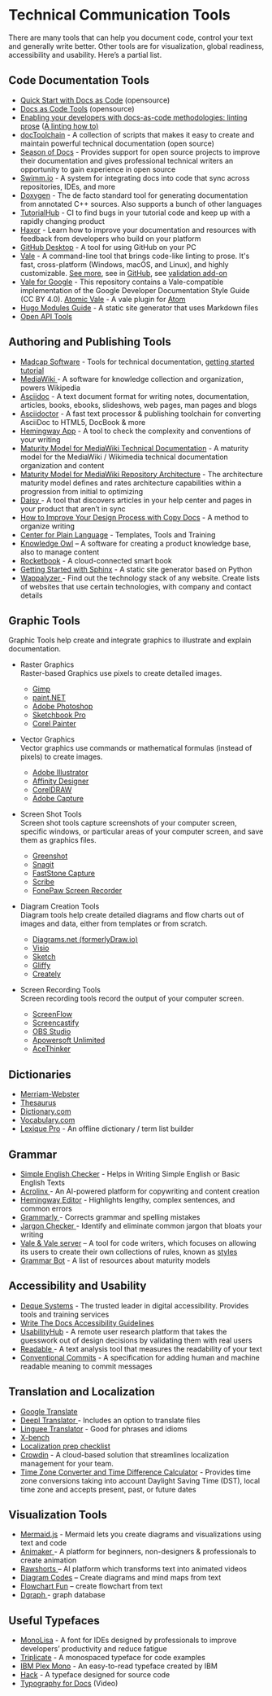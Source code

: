 # Technical Communication Tools

There are many tools that can help you document code, control your text and generally write better. Other tools are for visualization, global readiness, accessibility and usability. Here’s a partial list. 

## Code Documentation Tools
* [Quick Start with Docs as Code](https://www.docslikecode.com/) (opensource)
* [Docs as Code Tools](https://idratherbewriting.com/learnapidoc/pubapis_docs_as_code.html) (opensource)
* [Enabling your developers with docs-as-code methodologies: linting prose](https://www.tag1consulting.com/blog/enabling-your-developers-docs-code-methodologies-linting-prose) ([A linting how to) ](https://www.tag1consulting.com/blog/documentation-code-linting-part1)
* [docToolchain](http://doctoolchain.org/docToolchain/v2.0.x/) - A collection of scripts that makes it easy to create and maintain powerful technical documentation (open source)
* [Season of Docs](https://developers.google.com/season-of-docs) - Provides support for open source projects to improve their documentation and gives professional technical writers an opportunity to gain experience in open source
* [Swimm.io](https://swimm.io/) - A system for integrating docs into code that sync across repositories, IDEs, and more
* [Doxygen](https://www.doxygen.nl/index.html) - The de facto standard tool for generating documentation from annotated C++ sources. Also supports a bunch of other languages
* [TutorialHub](https://tutorialhub.globalunderdog.com/) - CI to find bugs in your tutorial code and keep up with a rapidly changing product
* [Haxor](https://haxor.sh/) - Learn how to improve your documentation and resources with feedback from developers who build on your platform
* [GitHub Desktop](https://desktop.github.com/) - A tool for using GitHub on your PC
* [Vale](https://github.com/errata-ai/vale) - A command-line tool that brings code-like linting to prose. It's fast, cross-platform (Windows, macOS, and Linux), and highly customizable. [See more](https://docs.errata.ai/vale/about), see in [GitHub](https://docs.errata.ai/vale/about), see [validation add-on](https://www.oxygenxml.com/doc/versions/23.1/ug-editor/topics/vale-linter-addon.html)
* [Vale for Google](https://github.com/errata-ai/Google) - This repository contains a Vale-compatible implementation of the Google Developer Documentation Style Guide (CC BY 4.0). [Atomic Vale](https://atom.io/packages/atomic-vale) - A vale plugin for [Atom](https://atom.io/)
* [Hugo Modules Guide](https://gohugo.io/hugo-modules/) - A static site generator that uses Markdown files
* [Open API Tools](https://openapi.tools/) 

## Authoring and Publishing Tools

* [Madcap Software](https://www.madcapsoftware.com/) - Tools for technical documentation, [getting started tutorial](https://help.madcapsoftware.com/flare2021/Content/Flare/Tutorials/Getting-Started-Tutorial/Getting-Started-Tutorial.htm)
* [MediaWiki ](https://www.mediawiki.org/wiki/MediaWiki)- A software for knowledge collection and organization, powers Wikipedia
* [Asciidoc](https://asciidoc.org/) - A text document format for writing notes, documentation, articles, books, ebooks, slideshows, web pages, man pages and blogs
* [Asciidoctor](https://asciidoctor.org/) - A fast text processor & publishing toolchain for converting AsciiDoc to HTML5, DocBook & more
* [Hemingway App](https://hemingwayapp.com/) - A tool to check the complexity and conventions of your writing
* [Maturity Model for MediaWiki Technical Documentation](https://www.mediawiki.org/wiki/Documentation/Maturity_model_for_MediaWiki_technical_documentation) - A maturity model for the MediaWiki / Wikimedia technical documentation organization and content
* [Maturity Model for MediaWiki Repository Architecture](https://www.mediawiki.org/wiki/Architecture_Repository/Architecture_practice/Maturity_model) - The architecture maturity model defines and rates architecture capabilities within a progression from initial to optimizing
* [Daisy ](https://alldaisy.com/)- A tool that discovers articles in your help center and pages in your product that aren’t in sync
* [How to Improve Your Design Process with Copy Docs](https://medium.com/dropbox-design/how-to-improve-your-design-process-with-copy-docs-767f2d02377a) - A method to organize writing
* [Center for Plain Language](https://d.docs.live.net/45291cd5027f5412/Desktop/OBW%20MC%20and%20TC/TC%20Advanced/%20https:/centerforplainlanguage.org/learning-training/templates-tools-training/%20https:/centerforplainlanguage.org/) - Templates, Tools and Training[ ](https://d.docs.live.net/45291cd5027f5412/Desktop/OBW%20MC%20and%20TC/TC%20Advanced/%20https:/centerforplainlanguage.org/learning-training/templates-tools-training/%20https:/centerforplainlanguage.org/)
* [Knowledge Owl](https://www.knowledgeowl.com/) – A software for creating a product knowledge base, also to manage content
* [Rocketbook](https://getrocketbook.co.il/) - A cloud-connected smart book
* [Getting Started with Sphinx](https://docs.readthedocs.io/en/stable/intro/getting-started-with-sphinx.html) - A static site generator based on Python
* [Wappalyzer ](https://www.wappalyzer.com/)-  Find out the technology stack of any website. Create lists of websites that use certain technologies, with company and contact details

## Graphic Tools

Graphic Tools help create and integrate graphics to illustrate and explain documentation.

* Raster Graphics  
  Raster-based Graphics use pixels to create detailed images.
  
  *  [Gimp](https://www.gimp.org/)
  *  [paint.NET](https://paint-net.en.softonic.com/download?utm_source=SEM&utm_medium=paid&utm_campaign=EN_UK_DSA&gclid=Cj0KCQjwlemWBhDUARIsAFp1rLVnA5lOjYUzSSaXnDQt_s_Rs-n5W_8Rpid9825-Z_RSYiGmpnYhkt0aAunmEALw_wcB)
   *  [Adobe Photoshop](https://www.adobe.com/il_en/products/photoshop/landpb.html?gclid=Cj0KCQjwlemWBhDUARIsAFp1rLXYZTR9h0qKmSIepE-u62-M-icVd2T02RKSN3j2Cdf136ofOhqI-yYaAsr5EALw_wcB&skwcid=AL!3085!3!442333149083!e!!g!!adobe%20photoshop&mv=search&sdid=LZ32SYVR&ef_id=Cj0KCQjwlemWBhDUARIsAFp1rLXYZTR9h0qKmSIepE-u62-M-icVd2T02RKSN3j2Cdf136ofOhqI-yYaAsr5EALw_wcB:G:s&s_kwcid=AL!3085!3!442333149083!e!!g!!adobe%20photoshop!1462902212!57541634380) 
  *  [Sketchbook Pro](https://www.sketchbook.com/)
  *  [Corel Painter](https://www.painterartist.com/en/) 
  
* Vector Graphics  
  Vector graphics use commands or mathematical formulas (instead of pixels) to create images.
  
  *  [Adobe Illustrator](https://www.adobe.com/il_en/products/illustrator.html) 
  *  [Affinity Designer](https://affinity.serif.com/en-gb/)
  *  [CorelDRAW](https://www.coreldraw.com/en/product/coreldraw/?x-vehicle=ppc_brkws&trial=false&gclid=Cj0KCQjw_viWBhD8ARIsAH1mCd4vaUV8rclGsDUyoXpe0Jj-peH5nlik_2u5tAzQToqYT_aqUVLwmG0aAsCYEALw_wcB&gclsrc=aw.ds)
  *  [Adobe Capture](https://www.adobe.com/il_en/products/capture.html) 
	
* Screen Shot Tools    
  Screen shot tools capture screenshots of your computer screen, specific windows, or particular areas of your computer screen, and save them as graphics files. 
  
   *  [Greenshot](https://getgreenshot.org/) 
   *  [Snagit](https://www.techsmith.com/screen-capture.html)
   *  [FastStone Capture](https://www.faststone.org/FSCaptureDownload.htm)	
   *  [Scribe](https://scribehow.com/)
   *  [FonePaw Screen Recorder](https://www.fonepaw.com/screen-recorder/)
  
* Diagram Creation Tools  
  Diagram tools help create detailed diagrams and flow charts out of images and data, either from templates or from scratch.  
  
  *  [Diagrams.net (formerlyDraw.io)](https://app.diagrams.net/) 
  *  [Visio](https://www.microsoft.com/en-us/microsoft-365/visio/flowchart-software)
  *  [Sketch](https://www.sketch.com/)
  *  [Gliffy](https://www.gliffy.com/)	
  *  [Creately](https://creately.com/tour/)

* Screen Recording Tools  
  Screen recording tools record the output of your computer screen.
 
  *  [ScreenFlow](https://www.telestream.net/screenflow/overview.htm)
  *  [Screencastify](https://www.screencastify.com/)
  *  [OBS Studio](https://obsproject.com/)
  *  [Apowersoft Unlimited](https://www.apowersoft.com/free-online-screen-recorder)
  *  [AceThinker](https://www.acethinker.com/free-screen-recorder)

## Dictionaries

* [Merriam-Webster ](https://d.docs.live.net/45291cd5027f5412/Desktop/OBW%20MC%20and%20TC/TC%20Advanced/%20https:/www.merriam-webster.com/)
* [Thesaurus](https://www.thesaurus.com/)
* [Dictionary.com](https://www.dictionary.com/)
* [Vocabulary.com](https://www.vocabulary.com/)
* [Lexique Pro](http://www.lexiquepro.com/) - An offline dictionary / term list builder

## Grammar

* [Simple English Checker](https://www.online-utility.org/english/simple_basic_helper.jsp) - Helps in Writing Simple English or Basic English Texts
* [Acrolinx ](https://www.acrolinx.com/)- An AI-powered platform for copywriting and content creation
* [Hemingway Editor](http://www.hemingwayapp.com/) - Highlights lengthy, complex sentences, and common errors
* [Grammarly ](https://www.grammarly.com/)- Corrects grammar and spelling mistakes
* [Jargon Checker ](https://www.instructionalsolutions.com/jargon-grader)- Identify and eliminate common jargon that bloats your writing[ ](https://www.instructionalsolutions.com/jargon-grader)
* [Vale & Vale server](https://docs.errata.ai/) – A tool for code writers, which focuses on allowing its users to create their own collections of rules, known as [styles](https://d.docs.live.net/45291cd5027f5412/Desktop/OBW%20MC%20and%20TC/TC%20Advanced/styles) 
* [Grammar Bot](https://github.com/grammarbot/maturity-model-resources/blob/main/README.md) - A list of resources about maturity models

## Accessibility and Usability

* [Deque Systems](https://www.deque.com/) - The trusted leader in digital accessibility. Provides tools and training services
* [Write The Docs Accessibility Guidelines](https://www.writethedocs.org/guide/writing/accessibility/)
* [UsabilityHub](https://usabilityhub.com/) - A remote user research platform that takes the guesswork out of design decisions by validating them with real users
* [Readable ](https://app.readable.com/text/)- A text analysis tool that measures the readability of your text
* [Conventional Commits](https://www.conventionalcommits.org/en/v1.0.0/) - A specification for adding human and machine readable meaning to commit messages

## Translation and Localization 

* [Google Translate](https://translate.google.com/)
* [Deepl Translator ](https://www.deepl.com/translator)- Includes an option to translate files
* [Linguee Translator](https://d.docs.live.net/45291cd5027f5412/Desktop/OBW%20MC%20and%20TC/TC%20Advanced/%20https:/www.linguee.com/) - Good for phrases and idioms
* [X-bench](https://www.xbench.net/)
* [Localization prep checklist](https://github.com/github/docs/blob/main/contributing/localization-checklist.md)
* [Crowdin](https://crowdin.com/) - A cloud-based solution that streamlines localization management for your team.
* [Time Zone Converter and Time Difference Calculator](https://www.timeanddate.com/worldclock/converter.html) - Provides time zone conversions taking into account Daylight Saving Time (DST), local time zone and accepts present, past, or future dates

## Visualization Tools

* [Mermaid.js](https://mermaid-js.github.io/mermaid/#/) - Mermaid lets you create diagrams and visualizations using text and code
* [Animaker ](https://www.animaker.com/)- A platform for beginners, non-designers & professionals to create animation[ ](https://www.animaker.com/)
* [Rawshorts ](https://www.rawshorts.com/)– AI platform which transforms text into animated videos
* [Diagram Codes](https://www.diagram.codes/) – Create diagrams and mind maps from text  
* [Flowchart Fun](https://flowchart.fun/) – create flowchart from text 
* [Dgraph ](https://dgraph.io/)- graph database

## Useful Typefaces

* [MonoLisa](https://www.monolisa.dev/) - A font for IDEs designed by professionals to improve developers’ productivity and reduce fatigue
* [Triplicate](https://practicaltypography.com/triplicate.html) - A monospaced typeface for code examples
* [IBM Plex Mono](https://fonts.google.com/specimen/IBM+Plex+Mono) - An easy-to-read typeface created by IBM
* [Hack](https://github.com/source-foundry/Hack) - A typeface designed for source code
* [Typography for Docs](https://www.youtube.com/watch?v=8J6HuvosP0s&t=3s) (Video) 

